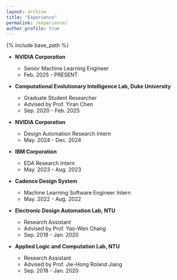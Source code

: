 ```yaml
---
layout: archive
title: "Experience"
permalink: /experience/
author_profile: true
---
```


{% include base_path %}
* **NVIDIA Corporation**
  * Senior Machine Learning Engineer
  * Feb. 2025 - PRESENT

* **Computational Evolutionary Intelligence Lab, Duke University**
  * Graduate Student Researcher
  * Advised by Prof. Yiran Chen
  * Sep. 2020 - Feb. 2025

* **NVIDIA Corporation**
  * Design Automation Research Intern
  * May. 2024 - Dec. 2024

* **IBM Corporation**
  * EDA Research Intern
  * May. 2023 - Aug. 2023

* **Cadence Design System**
  * Machine Learning Software Engineer Intern
  * May. 2022 - Aug. 2022

* **Electronic Design Automation Lab, NTU**
  * Research Assistant
  * Advised by Prof. Yao-Wen Chang
  * Sep. 2018 - Jan. 2020

* **Applied Logic and Computation Lab, NTU**
  * Research Assistant
  * Advised by Prof. Jie-Hong Roland Jiang
  * Sep. 2018 - Jan. 2020
